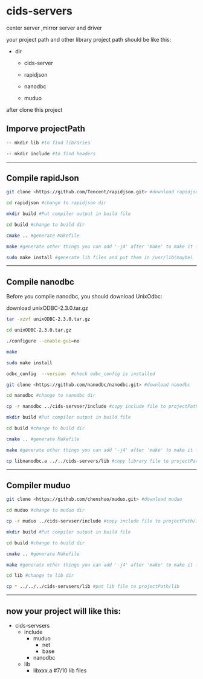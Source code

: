# cids-servers

center server ,mirror server and driver



your project path and other library project path should be like this: 



- dir  

  - cids-server  

  - rapidjson  
  - nanodbc  

  - muduo



after clone this project



## Imporve projectPath

```bash
-- mkdir lib #to find libraries 

-- mkdir include #to find headers
```

------



## Compile rapidJson

```bash
git clone <https://github.com/Tencent/rapidjson.git> #download rapidjson

cd rapidjson #change to rapidjson dir

mkdir build #Put compiler output in build file

cd build #change to build dir

cmake .. #generate Makefile

make #generate other things you can add '-j4' after 'make' to make it faster

sudo make install #generate lib files and put them in /usr/lib(maybe)
```

------



## Compile nanodbc

Before you compile nanodbc, you should download UnixOdbc:

download unixODBC-2.3.0.tar.gz

```bash
tar -xzvf unixODBC-2.3.0.tar.gz

cd unixODBC-2.3.0.tar.gz

./configure --enable-gui=no

make

sudo make install

odbc_config  --version  #check odbc_config is installed

```

```bash
git clone <https://github.com/nanodbc/nanodbc.git> #download nanodbc

cd nanodbc #change to nanodbc dir

cp -r nanodbc ../cids-servser/include #copy include file to projectPath/include

mkdir build #Put compiler output in build file

cd build #change to build dir

cmake .. #generate Makefile

make #generate other things you can add '-j4' after 'make' to make it faster

cp libnanodbc.a ../../cids-servers/lib #copy library file to projectPath/lib
```

------



## Compiler muduo

```bash
git clone <https://github.com/chenshuo/muduo.git> #download muduo

cd muduo #change to muduo dir

cp -r muduo ../cids-servser/include #copy include file to projectPath/include

mkdir build #Put compiler output in build file

cd build #change to build dir

cmake .. #generate Makefile

make #generate other things you can add '-j4' after 'make' to make it faster

cd lib #change to lib dir

cp * ../../../cids-servsers/lib #put lib file to projectPath/lib

```

------



## now your project will like this:

- cids-servsers 
  - include 
    - muduo 
      - net 
      - base 
    - nanodbc 
  - lib 
    - libxxx.a      #7/10 lib files


